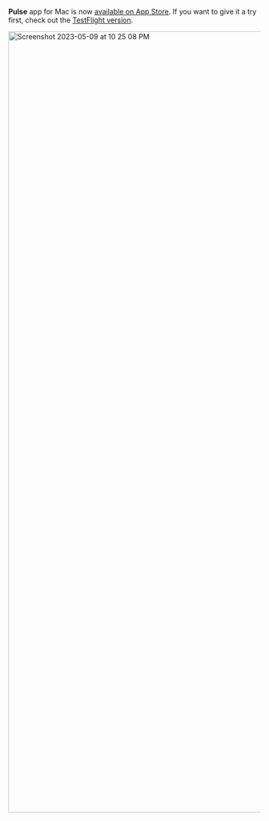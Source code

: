 **Pulse** app for Mac is now [available on App Store](https://apps.apple.com/us/app/pulse-network-logger/id6661031747). If you want to give it a try first, check out the [TestFlight version](https://testflight.apple.com/join/1jcanE3q).

<img width="1559" alt="Screenshot 2023-05-09 at 10 25 08 PM" src="https://github.com/kean/Pulse/assets/1567433/6ba7d6a7-7033-4f81-89f2-338eff7ef82e">
